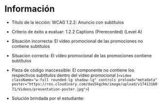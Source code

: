 # Información

- Título de la lección: WCAG 1.2.2: Anuncio con subtítulos
- Criterio de éxito a evaluar: 1.2.2 Captions (Prerecorded) (Level A)
- Situación incorrecta: El vídeo promocional de las promociones no contiene subtítulos
- Situacion correcta: El vídeo promocional de las promociones contiene subtítulos
- Pieza de código inaccessible: El componente no contiene los respectivos subtítulos dentro del vídeo promocional (`<video className="w-full rounded-lg shadow-lg" controls preload="metadata" poster="https://res.cloudinary.com/dao5kgzkm/image/upload/v1741316071/Videos/presentation-poster.jpg">`)

- Solución brindada por el estudiante:

